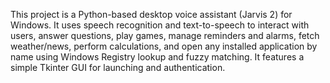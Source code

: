 This project is a Python-based desktop voice assistant (Jarvis 2) for Windows. It uses speech recognition and text-to-speech to interact with users, answer questions, play games, manage reminders and alarms, fetch weather/news, perform calculations, and open any installed application by name using Windows Registry lookup and fuzzy matching. It features a simple Tkinter GUI for launching and authentication.
